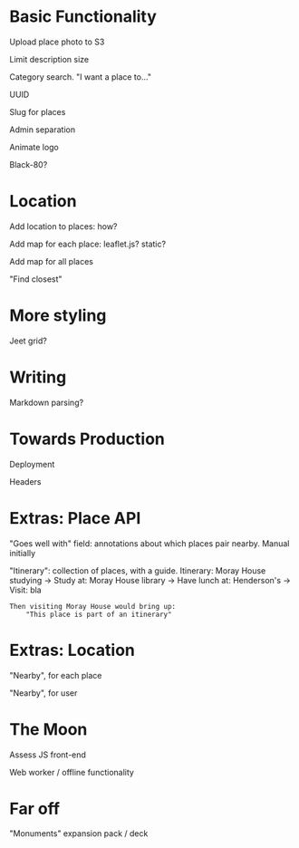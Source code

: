# Basic Functionality
Upload place photo to S3

Limit description size

Category search. "I want a place to..."

UUID

Slug for places

Admin separation

Animate logo

Black-80?

# Location
Add location to places: how?

Add map for each place: leaflet.js? static?

Add map for all places

"Find closest"

# More styling
Jeet grid?

# Writing
Markdown parsing?

# Towards Production
Deployment

Headers

# Extras: Place API
"Goes well with" field: annotations about which places pair nearby. Manual initially

"Itinerary": collection of places, with a guide.
    Itinerary: Moray House studying
        -> Study at: Moray House library
        -> Have lunch at: Henderson's
        -> Visit: bla

    Then visiting Moray House would bring up:
        "This place is part of an itinerary"

# Extras: Location
"Nearby", for each place

"Nearby", for user

# The Moon
Assess JS front-end

Web worker / offline functionality

# Far off
"Monuments" expansion pack / deck
